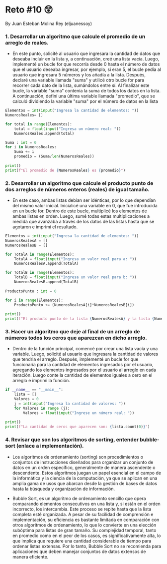 # Reto #10 😲
By Juan Esteban Molina Rey (eljuanessoy)

### 1. Desarrollar un algoritmo que calcule el promedio de un arreglo de reales.

+ En este punto, solicité al usuario que ingresara la cantidad de datos que deseaba incluir en la lista y, a continuación, creé una lista vacía. Luego, implementé un bucle for que recorría desde 0 hasta el número de datos que el usuario deseaba ingresar, por ejemplo, si eran 5, el bucle pedía al usuario que ingresara 5 números y los añadía a la lista. Después, declaré una variable llamada "suma" y utilicé otro bucle for para recorrer cada dato de la lista, sumándolos entre sí. Al finalizar este bucle, la variable "suma" contenía la suma de todos los datos en la lista. A continuación, definí una última variable llamada "promedio", que se calculó dividiendo la variable "suma" por el número de datos en la lista

```python
Elementos = int(input("Ingresa la cantidad de elementos: "))
NumerosReales= []

for total in range(Elementos):
    total = float(input("Ingresa un número real: "))
    NumerosReales.append(total)

Suma : int = 0
for i in NumerosReales:
    Suma += i
    promedio = (Suma/len(NumerosReales))
    
print()
print(f"El promedio de {NumerosReales} es {promedio}")
```

### 2. Desarrollar un algoritmo que calcule el producto punto de dos arreglos de números enteros (reales) de igual tamaño.

+ En este caso, ambas listas debían ser idénticas, por lo que dependían del mismo valor inicial. Inicialicé una variable en 0, que fue introducida en un bucle for. Dentro de este bucle, multiplicé los elementos de ambas listas en orden. Luego, sumé todas estas multiplicaciones a medida que avanzaba a través de los datos de las listas hasta que se agotaron e imprimi el resultado.

```python
Elementos = int(input("Ingresa la cantidad de elementos: "))
NumerosRealesA = []
NumerosRealesB = []

for TotalA in range(Elementos):
    TotalA = float(input("Ingresa un valor real para a: "))
    NumerosRealesA.append(TotalA)

for TotalB in range(Elementos):
    TotalB = float(input("Ingresa un valor real para b: "))
    NumerosRealesB.append(TotalB)
    
ProductoPunto : int = 0

for i in range(Elementos):
    ProductoPunto += (NumerosRealesA[i]*NumerosRealesB[i])
    
print()
print(f"El producto punto de la lista {NumerosRealesA} y la lista {NumerosRealesB} es {ProductoPunto}")
```

### 3. Hacer un algoritmo que deje al final de un arreglo de números todos los ceros que aparezcan en dicho arreglo.

+ Dentro de la función principal, comencé por crear una lista vacía y una variable. Luego, solicité al usuario que ingresara la cantidad de valores que tendria el arreglo. Después, implementé un bucle for que funcionaría para la cantidad de elementos ingresados por el usuario, agregando los elementos ingresados por el usuario al arreglo en cada iteración. Luego conte la cantidad de elementos iguales a cero en el arreglo e imprimi la función.

```python
if __name__ == "__main__":
    lista = []
    Valores = 0
    j = int(input("Ingresa la cantidad de valores: "))
    for Valores in range (j):
        Valores = float(input("Ingrese un número real: "))
        
print()
print(f"La cantidad de ceros que aparecen son: {lista.count(0)}")
```

### 4. Revisar que son los algoritmos de sorting, entender bubble-sort (enlace a implementación).

+ Los algoritmos de ordenamiento (sorting) son procedimientos o conjuntos de instrucciones diseñados para organizar un conjunto de datos en un orden específico, generalmente de manera ascendente o descendente. Estos algoritmos juegan un papel esencial en el campo de la informática y la ciencia de la computación, ya que se aplican en una amplia gama de usos que abarcan desde la gestión de bases de datos hasta la búsqueda y organización de información.

+ Bubble Sort, es un algoritmo de ordenamiento sencillo que opera comparando elementos consecutivos en una lista y, si están en el orden incorrecto, los intercambia. Este proceso se repite hasta que la lista completa esté organizada. A pesar de su facilidad de comprensión e implementación, su eficiencia es bastante limitada en comparación con otros algoritmos de ordenamiento, lo que lo convierte en una elección subóptima para listas de gran tamaño. Su complejidad temporal, tanto en promedio como en el peor de los casos, es significativamente alta, lo que implica que requiere una cantidad considerable de tiempo para ordenar listas extensas. Por lo tanto, Bubble Sort no se recomienda para aplicaciones que deben manejar conjuntos de datos extensos de manera eficiente.
